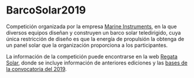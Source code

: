 # BarcoSolar2019

Competición organizada por la empresa [Marine Instruments](http://www.marineinstruments.es/), en la que diversos equipos diseñan y construyen un barco solar teledirigido, cuya única restricción de diseño es que la energía de propulsión la obtenga de un panel solar que la organización proporciona a los participantes.

La información de la competición puede encontrarse en la web [Regata Solar](http://www.regatasolar.org/), donde se incluye información de anteriores ediciones y las [bases de la convocatoria del 2019](http://www.regatasolar.org/wp-content/uploads/2018/12/Bases-Regata-Solar-2019-Embarcaciones-Actualizadas-2.pdf).
